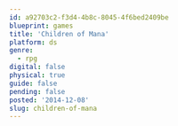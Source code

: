 ```yaml
---
id: a92703c2-f3d4-4b8c-8045-4f6bed2409be
blueprint: games
title: 'Children of Mana'
platform: ds
genre:
  - rpg
digital: false
physical: true
guide: false
pending: false
posted: '2014-12-08'
slug: children-of-mana
---
```


